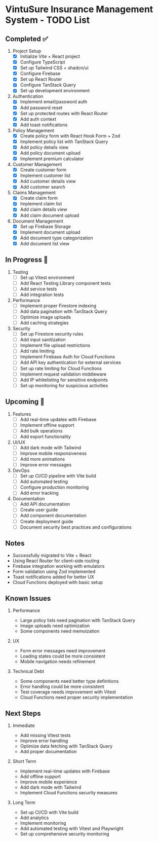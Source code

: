 # VintuSure Insurance Management System - TODO List

## Completed ✅
1. Project Setup
   - [x] Initialize Vite + React project
   - [x] Configure TypeScript
   - [x] Set up Tailwind CSS + shadcn/ui
   - [x] Configure Firebase
   - [x] Set up React Router
   - [x] Configure TanStack Query
   - [x] Set up development environment

2. Authentication
   - [x] Implement email/password auth
   - [x] Add password reset
   - [x] Set up protected routes with React Router
   - [x] Add auth context
   - [x] Add toast notifications

3. Policy Management
   - [x] Create policy form with React Hook Form + Zod
   - [x] Implement policy list with TanStack Query
   - [x] Add policy details view
   - [x] Add policy document upload
   - [x] Implement premium calculator

4. Customer Management
   - [x] Create customer form
   - [x] Implement customer list
   - [x] Add customer details view
   - [x] Add customer search

5. Claims Management
   - [x] Create claim form
   - [x] Implement claim list
   - [x] Add claim details view
   - [x] Add claim document upload

6. Document Management
   - [x] Set up Firebase Storage
   - [x] Implement document upload
   - [x] Add document type categorization
   - [x] Add document list view

## In Progress 🚧
1. Testing
   - [ ] Set up Vitest environment
   - [ ] Add React Testing Library component tests
   - [ ] Add service tests
   - [ ] Add integration tests

2. Performance
   - [ ] Implement proper Firestore indexing
   - [ ] Add data pagination with TanStack Query
   - [ ] Optimize image uploads
   - [ ] Add caching strategies

3. Security
   - [ ] Set up Firestore security rules
   - [ ] Add input sanitization
   - [ ] Implement file upload restrictions
   - [ ] Add rate limiting
   - [ ] Implement Firebase Auth for Cloud Functions
   - [ ] Add API key authentication for external services
   - [ ] Set up rate limiting for Cloud Functions
   - [ ] Implement request validation middleware
   - [ ] Add IP whitelisting for sensitive endpoints
   - [ ] Set up monitoring for suspicious activities

## Upcoming 📅
1. Features
   - [ ] Add real-time updates with Firebase
   - [ ] Implement offline support
   - [ ] Add bulk operations
   - [ ] Add export functionality

2. UI/UX
   - [ ] Add dark mode with Tailwind
   - [ ] Improve mobile responsiveness
   - [ ] Add more animations
   - [ ] Improve error messages

3. DevOps
   - [ ] Set up CI/CD pipeline with Vite build
   - [ ] Add automated testing
   - [ ] Configure production monitoring
   - [ ] Add error tracking

4. Documentation
   - [ ] Add API documentation
   - [ ] Create user guide
   - [ ] Add component documentation
   - [ ] Create deployment guide
   - [ ] Document security best practices and configurations

## Notes
- Successfully migrated to Vite + React
- Using React Router for client-side routing
- Firebase integration working with emulators
- Form validation using Zod implemented
- Toast notifications added for better UX
- Cloud Functions deployed with basic setup

## Known Issues
1. Performance
   - Large policy lists need pagination with TanStack Query
   - Image uploads need optimization
   - Some components need memoization

2. UX
   - Form error messages need improvement
   - Loading states could be more consistent
   - Mobile navigation needs refinement

3. Technical Debt
   - Some components need better type definitions
   - Error handling could be more consistent
   - Test coverage needs improvement with Vitest
   - Cloud Functions need proper security implementation

## Next Steps
1. Immediate
   - Add missing Vitest tests
   - Improve error handling
   - Optimize data fetching with TanStack Query
   - Add proper documentation

2. Short Term
   - Implement real-time updates with Firebase
   - Add offline support
   - Improve mobile experience
   - Add dark mode with Tailwind
   - Implement Cloud Functions security measures

3. Long Term
   - Set up CI/CD with Vite build
   - Add analytics
   - Implement monitoring
   - Add automated testing with Vitest and Playwright
   - Set up comprehensive security monitoring